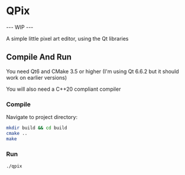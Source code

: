 # QPix

--- WIP ---

A simple little pixel art editor, using the Qt libraries

## Compile And Run

You need Qt6 and CMake 3.5 or higher (I'm using Qt 6.6.2 but it should work on earlier versions)

You will also need a C++20 compliant compiler

### Compile

Navigate to project directory:

```bash
mkdir build && cd build
cmake ..
make
```
### Run

```bash
./qpix
```
